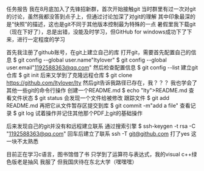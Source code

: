 任务报告
我在8月底加入了先锋招新群，首次开始接触git
当时群里有过一次对git的讨论，虽然我都没答到点子上，但通过讨论加深了对git的理解
其中印象最深的是“快照”的描述，这也是git不同于其他版本控制最为特殊的一点
暑假里我下载git（现在下好了），总是出错，没能及时学习，但GitHub for windows成功下了下来，进行一定程度的学习

首先我注册了github账号，在git上建立自己的库
打开git，需要首先配置自己的信息
$ git config --global user.name"ltylover"
$ git config --global user.email"1192588363@qq.com"
然后检查配置信息
$ git config --list
建立git仓库
$ git init
后来又学到了克隆远程仓库
$ git clone https://github.com/ltylover/lty
然后git告诉我路径已存在，我？？？
我也学会了其他一些git的命令行操作
创建一个README.md
$ echo "lty">README.md
查看文件状态
$ git status
会发现一个文件给被修改
跟踪文件
$ git add README.md
再把它从文件暂存区提交到库
$ git commit -m"add a file"
查看记录
$ git log
试着操作并记住其他那个PDF上git的基础操作

后来发现自己的git并没有和远程建立联系
通过搜索引擎
$ ssh-keygen -t rsa -C "1192588363@qq.com"
回车后建立了联系
ssh  -T git@github.com
打了yes
这一块不太熟悉

目前正在学习c语言，图书馆借了书
只学到了运算符与表达式，我的visual c++绿色版老是抽风
我服了
但我国庆待在东北大学（嘿嘿嘿）


